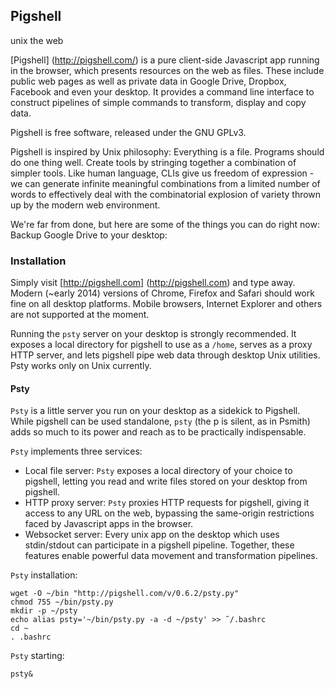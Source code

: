 ## Pigshell
unix the web

[Pigshell] (http://pigshell.com/) is a pure client-side Javascript app running in the browser, which presents resources on the web as files. These include public web pages as well as private data in Google Drive, Dropbox, Facebook and even your desktop. It provides a command line interface to construct pipelines of simple commands to transform, display and copy data.

Pigshell is free software, released under the GNU GPLv3.

Pigshell is inspired by Unix philosophy: Everything is a file. Programs should do one thing well. Create tools by stringing together a combination of simpler tools. Like human language, CLIs give us freedom of expression - we can generate infinite meaningful combinations from a limited number of words to effectively deal with the combinatorial explosion of variety thrown up by the modern web environment.

We're far from done, but here are some of the things you can do right now:
Backup Google Drive to your desktop: 

### Installation
Simply visit [http://pigshell.com] (http://pigshell.com) and type away. Modern (~early 2014) versions of Chrome, Firefox and Safari should work fine on all desktop platforms. Mobile browsers, Internet Explorer and others are not supported at the moment.

Running the `psty` server on your desktop is strongly recommended. It exposes a local directory for pigshell to use as a `/home`, serves as a proxy HTTP server, and lets pigshell pipe web data through desktop Unix utilities. Psty works only on Unix currently.

#### Psty
`Psty` is a little server you run on your desktop as a sidekick to Pigshell. While pigshell can be used standalone, `psty` (the p is silent, as in Psmith) adds so much to its power and reach as to be practically indispensable.

`Psty` implements three services:

* Local file server: `Psty` exposes a local directory of your choice to pigshell, letting you read and write files stored on your desktop from pigshell.
* HTTP proxy server: `Psty` proxies HTTP requests for pigshell, giving it access to any URL on the web, bypassing the same-origin restrictions faced by Javascript apps in the browser.
* Websocket server: Every unix app on the desktop which uses stdin/stdout can participate in a pigshell pipeline.
Together, these features enable powerful data movement and transformation pipelines. 

`Psty` installation:

    wget -O ~/bin "http://pigshell.com/v/0.6.2/psty.py"
    chmod 755 ~/bin/psty.py
    mkdir -p ~/psty
    echo alias psty='~/bin/psty.py -a -d ~/psty' >> ˜/.bashrc
    cd ~
    . .bashrc
    
`Psty` starting: 

    psty&